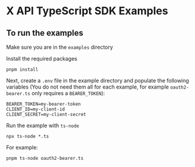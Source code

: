 # X API TypeScript SDK Examples

## To run the examples

Make sure you are in the `examples` directory

Install the required packages

```
pnpm install
```

Next, create a `.env` file in the example directory and populate the following variables (You do not need them all for each example, for example `oauth2-bearer.ts` only requires a `BEARER_TOKEN`):

```
BEARER_TOKEN=my-bearer-token
CLIENT_ID=my-client-id
CLIENT_SECRET=my-client-secret
```

Run the example with `ts-node`

`npx ts-node *.ts`

For example:

```
pnpm ts-node oauth2-bearer.ts
```
